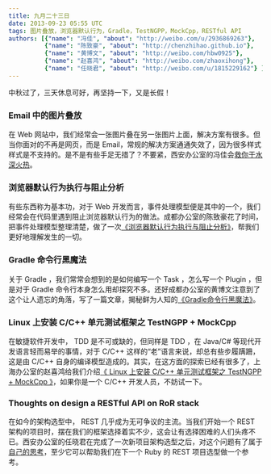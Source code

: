 ```yaml
---
title: 九月二十三日
date: 2013-09-23 05:55 UTC
tags: 图片叠放，浏览器默认行为，Gradle，TestNGPP，MockCpp，RESTful API
authors: [{"name": "冯佳", "about": "http://weibo.com/u/2936869263"},
		  {"name": "陈致豪", "about": "http://chenzhihao.github.io"},
		  {"name": "黄博文", "about": "http://weibo.com/hbw0925"},
		  {"name": "赵喜鸿", "about": "http://weibo.com/zhaoxihong"},
		  {"name": "任晓君", "about": "http://weibo.com/u/1815229162"} ]
---
```


中秋过了，三天休息可好，再坚持一下，又是长假！

### Email 中的图片叠放

在 Web 网站中，我们经常会一张图片叠在另一张图片上面，解决方案有很多。但当你面对的不再是网页，而是 Email，常规的解决方案通通失效了，因为很多样式样式是不支持的。是不是有些手足无措了？不要紧，西安办公室的冯佳会[救你于水深火热](http://justinfeng.github.io/blog/2013/04/25/overlap-image-in-email/)。

### 浏览器默认行为执行与阻止分析

有些东西称为基本功，对于 Web 开发而言，事件处理模型便是其中的一个，我们经常会在代码里遇到阻止浏览器默认行为的做法。成都办公室的陈致豪花了时间，把事件处理模型整理清楚，做了一次[《浏览器默认行为执行与阻止分析》](http://chenzhihao.github.io/blog/prevent-browser-default-behavior/)，帮我们更好地理解发生的一切。

### Gradle 命令行黑魔法

关于 Gradle ，我们常常会想到的是如何编写一个 Task ，怎么写一个 Plugin ，但是对于 Gradle 命令行本身怎么用却探究不多。还好成都办公室的黄博文注意到了这个让人遗忘的角落，写了一篇文章，揭秘鲜为人知的[《Gradle命令行黑魔法》](http://huangbowen.net/blog/2013/09/01/command-line-of-gradle/)。

### Linux 上安装 C/C++ 单元测试框架之 TestNGPP + MockCpp

在敏捷软件开发中， TDD 是不可或缺的，但同样是 TDD ，在 Java/C# 等现代开发语言轻而易举的事情，对于 C/C++ 这样的“老”语言来说，却总有些步履蹒跚，这是由 C/C++ 自身的编译模型造成的。其实，在这方面的探索已经有很多了，上海办公室的赵喜鸿给我们介绍[《 Linux 上安装 C/C++ 单元测试框架之 TestNGPP + MockCpp 》](http://blog.sina.com.cn/s/blog_792d2ad701011rnh.html)，如果你是一个 C/C++ 开发人员，不妨试一下。

### Thoughts on design a RESTful API on RoR stack

在如今的架构选型中， REST 几乎成为无可争议的主流。当我们开始一个 REST 架构的项目时，摆在我们的框架选择着实不少，这会让有选择困难的人们头疼不已。西安办公室的任晓君在完成了一次新项目架构选型之后，对这个问题有了属于[自己的思考](http://nicholasren.github.io/2013/09/04/thoughts-on-design-a-restful-api-on-ror-stack.html)，至少它可以帮助我们在下一个 Ruby 的 REST 项目选型做一个参考。